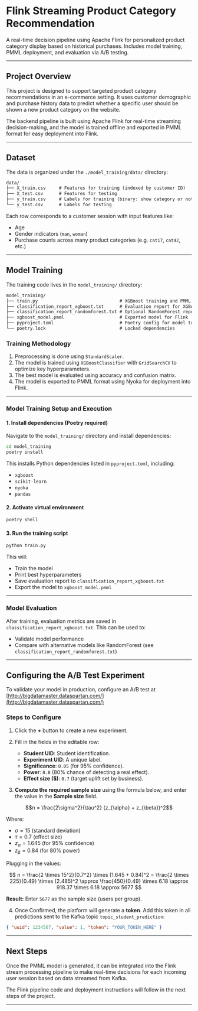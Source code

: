 # Flink Streaming Product Category Recommendation

A real-time decision pipeline using Apache Flink for personalized product category display based on historical purchases. Includes model training, PMML deployment, and evaluation via A/B testing.

---

## Project Overview

This project is designed to support targeted product category recommendations in an e-commerce setting. It uses customer demographic and purchase history data to predict whether a specific user should be shown a new product category on the website.

The backend pipeline is built using Apache Flink for real-time streaming decision-making, and the model is trained offline and exported in PMML format for easy deployment into Flink.

---

## Dataset

The data is organized under the `./model_training/data/` directory:

```txt
data/
├── X_train.csv     # Features for training (indexed by customer ID)
├── X_test.csv      # Features for testing
├── y_train.csv     # Labels for training (binary: show category or not)
└── y_test.csv      # Labels for testing
```

Each row corresponds to a customer session with input features like:

- Age
- Gender indicators (`man`, `woman`)
- Purchase counts across many product categories (e.g. `cat17`, `cat42`, etc.)

---

## Model Training

The training code lives in the `model_training/` directory:

```txt
model_training/
├── train.py                               # XGBoost training and PMML export
├── classification_report_xgboost.txt      # Evaluation report for XGBoost
├── classification_report_randomforest.txt # Optional RandomForest report
├── xgboost_model.pmml                     # Exported model for Flink
├── pyproject.toml                         # Poetry config for model training
└── poetry.lock                            # Locked dependencies
```

### Training Methodology

1. Preprocessing is done using `StandardScaler`.
2. The model is trained using `XGBoostClassifier` with `GridSearchCV` to optimize key hyperparameters.
3. The best model is evaluated using accuracy and confusion matrix.
4. The model is exported to PMML format using Nyoka for deployment into Flink.

---

### Model Training Setup and Execution

#### 1. Install dependencies (Poetry required)

Navigate to the `model_training/` directory and install dependencies:

```bash
cd model_training
poetry install
```

This installs Python dependencies listed in `pyproject.toml`, including:

- `xgboost`
- `scikit-learn`
- `nyoka`
- `pandas`

#### 2. Activate virtual environment

```bash
poetry shell
```

#### 3. Run the training script

```bash
python train.py
```

This will:

- Train the model
- Print best hyperparameters
- Save evaluation report to `classification_report_xgboost.txt`
- Export the model to `xgboost_model.pmml`

---

### Model Evaluation

After training, evaluation metrics are saved in `classification_report_xgboost.txt`. This can be used to:

- Validate model performance
- Compare with alternative models like RandomForest (see `classification_report_randomforest.txt`)

---

## Configuring the A/B Test Experiment

To validate your model in production, configure an A/B test at [http://bigdatamaster.dataspartan.com/](http://bigdatamaster.dataspartan.com/)

### Steps to Configure

1. Click the **+** button to create a new experiment.
2. Fill in the fields in the editable row:

   - **Student UID**: Student identification.
   - **Experiment UID**: A unique label.
   - **Significance**: `0.05` (for 95% confidence).
   - **Power**: `0.8` (80% chance of detecting a real effect).
   - **Effect size (\$)**: `0.7` (target uplift set by business).

3. **Compute the required sample size** using the formula below, and enter the value in the **Sample size** field.

$$n = \frac{2\sigma^2}{\tau^2} (z_{\alpha} + z_{\beta})^2$$

Where:

- $\sigma = 15$ (standard deviation)
- $\tau = 0.7$ (effect size)
- $z_{\alpha} = 1.645$ (for 95% confidence)
- $z_{\beta} = 0.84$ (for 80% power)

Plugging in the values:

$$
n = \frac{2 \times 15^2}{0.7^2} \times (1.645 + 0.84)^2 = \frac{2 \times 225}{0.49} \times (2.485)^2 \approx \frac{450}{0.49} \times 6.18 \approx 918.37 \times 6.18 \approx 5677
$$

**Result:** Enter `5677` as the sample size (users per group).

4. Once Confirmed, the platform will generate a **token**. Add this token in all predictions sent to the Kafka topic `topic_student_prediction`:

```json
{ "uuid": 1234567, "value": 1, "token": "YOUR_TOKEN_HERE" }
```

---

## Next Steps

Once the PMML model is generated, it can be integrated into the Flink stream processing pipeline to make real-time decisions for each incoming user session based on data streamed from Kafka.

The Flink pipeline code and deployment instructions will follow in the next steps of the project.

---
